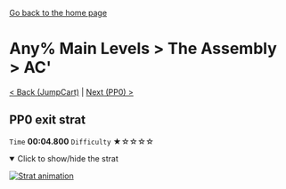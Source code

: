 [Go back to the home page](https://github.com/Doublevil/scbspeedrun)

# Any% Main Levels > The Assembly > AC'

[< Back (JumpCart)](https://github.com/Doublevil/scbspeedrun/blob/main/levels/any_ml/A/JumpCart.md) | [Next (PP0) >](https://github.com/Doublevil/scbspeedrun/blob/main/levels/any_ml/pp/PP0.md)

## PP0 exit strat

`Time` **00:04.800** `Difficulty` ★☆☆☆☆
<details open>
  <summary>Click to show/hide the strat</summary>

  [![Strat animation](https://github.com/Doublevil/scbspeedrun/blob/main/media/levels/A/AC_PP0Strat.webp)](https://github.com/Doublevil/scbspeedrun/blob/main/media/levels/A/AC_PP0Strat.mp4?raw=true)
</details>
